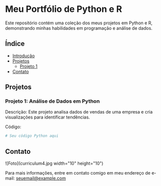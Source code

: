# Meu Portfólio de Python e R

Este repositório contém uma coleção dos meus projetos em Python e R, demonstrando minhas habilidades em programação e análise de dados.

## Índice
- [Introdução](#introdução)
- [Projetos](#projetos)
  - [Projeto 1](#projeto-1)
- [Contato](#contato)
## Projetos

### Projeto 1: Análise de Dados em Python

Descrição: Este projeto analisa dados de vendas de uma empresa e cria visualizações para identificar tendências.

Código:
```python
# Seu código Python aqui

```

## Contato
![Foto](curriculum4.jpg width="10" height="10")

Para mais informações, entre em contato comigo em meu endereço de e-mail: seuemail@example.com
